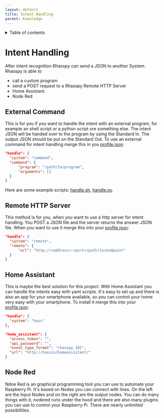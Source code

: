 ```yaml
---
layout: default
title: Intent Handling
parent: Knowledge
---
```


<details close markdown="block">
  <summary>
    Table of contents
  </summary>
  {: .text-delta }
1. TOC
{:toc}
</details>

# Intent Handling
After intent recognition Rhasspy can send a JSON to another System. 
Rhasspy is able to  
* call a custom program
* send a POST request to a Rhasspy Remote HTTP Server 
* Home Assistant.
* Node Red

## External Command
This is for you if you want to handle the intent with an external program, for example an shell script or a python script ore something else.
The intent JSON will be handed over to the program by using the Standard In. The output JSON should be put on the Standard Out.
To use an external command for intent handling merge this in you [profile.json](/pages/knowledge/profiles):
```json
"handle": {
  "system": "command",
  "command": {
      "program": "/path/to/program",
      "arguments": []
  }
}
```
Here are some example scripts: [handle.sh](https://github.com/synesthesiam/rhasspy/blob/master/bin/mock-commands/handle.sh), [handle.py](https://github.com/synesthesiam/rhasspy/blob/master/bin/mock-commands/handle.py).

## Remote HTTP Server 
This method is for you, when you want to use a http server for intent handling. You POST a JSON file and the server returns the answer JSON file.
When you want to use it merge this into your [profile.json](/pages/knowledge/profiles):
```json
"handle": {
  "system": "remote",
  "remote": {
      "url": "http://<address>:<port>/path/to/endpoint"
  }
}
```

## Home Assistant
This is maybe the best solution for this project. With Home Assistant you can handle the intents easy with yaml scripts.
It's easy to set up and there is also an app for your smartphone available, so you can control your home very easy with your smartphone.
To install it merge this into your [profile.json](/pages/knowledge/profiles):
```json
"handle": {
  "system": "hass"
},

"home_assistant": {
  "access_token": "",
  "api_password": "",
  "event_type_format": "rhasspy_{0}",
  "url": "http://hassio/homeassistant/"
}
```

## Node Red
Ndoe Red is an graphical programming tool you can use to automate your Raspberry Pi. It's based on Nodes you can connect with lines. 
On the left are the Input Nodes and on the right are the output nodes. You can do many things with it, nodered runs under the hood 
and there are also many plugins you can use to control your Raspberry Pi. There are nearly unlimited possibilities.